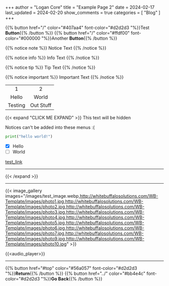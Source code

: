 +++
author = "Logan Core"
title = "Example Page 2"
date = 2024-02-17
last_updated = 2024-02-20
show_comments = true
categories = [
    "Blog"
]
+++


{{% button href="/" color="#407aa4" font-color="#d2d2d3 "%}}Test **Button**{{% /button %}}
{{% button href="/" color="#ffdf00" font-color="#000000 "%}}Another **Button**{{% /button %}}

{{% notice note %}}
Notice Text
{{% /notice %}}


{{% notice info %}}
Info Text
{{% /notice %}}


{{% notice tip %}}
Tip Text
{{% /notice %}}


{{% notice important  %}}
Important Text
{{% /notice %}}


|||
|:-:|:-:|
| 1   | 2
| Hello     | World
| Testing   | Out Stuff



{{< expand "CLICK ME EXPAND" >}}
This text will be hidden

Notices can't be added into these menus :(

```python
print("hello world!")
```
- [x] Hello
- [ ] World

[test_link](./sub_page_example)

---


{{< /expand >}}


---


{{< image_gallery images="/images/test_image.webp,http://whitebuffalosolutions.com/WB-Template/images/photo1.jpg,http://whitebuffalosolutions.com/WB-Template/images/photo2.jpg,http://whitebuffalosolutions.com/WB-Template/images/photo3.jpg,http://whitebuffalosolutions.com/WB-Template/images/photo4.jpg,http://whitebuffalosolutions.com/WB-Template/images/photo5.jpg,http://whitebuffalosolutions.com/WB-Template/images/photo6.jpg,http://whitebuffalosolutions.com/WB-Template/images/photo7.jpg,http://whitebuffalosolutions.com/WB-Template/images/photo9.jpg,http://whitebuffalosolutions.com/WB-Template/images/photo10.jpg" >}}



{{<audio_player>}}

---

{{% button href="#top" color="#56a057" font-color="#d2d2d3 "%}}**Return**{{% /button %}}
{{% button href="../" color="#bb4e4c" font-color="#d2d2d3 "%}}**Go Back**{{% /button %}}
